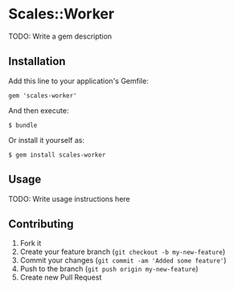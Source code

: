 # Scales::Worker

TODO: Write a gem description

## Installation

Add this line to your application's Gemfile:

    gem 'scales-worker'

And then execute:

    $ bundle

Or install it yourself as:

    $ gem install scales-worker

## Usage

TODO: Write usage instructions here

## Contributing

1. Fork it
2. Create your feature branch (`git checkout -b my-new-feature`)
3. Commit your changes (`git commit -am 'Added some feature'`)
4. Push to the branch (`git push origin my-new-feature`)
5. Create new Pull Request
